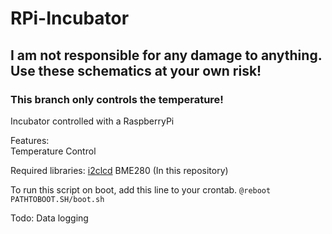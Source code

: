 # RPi-Incubator

## I am not responsible for any damage to anything. Use these schematics at your own risk!

### This branch only controls the temperature!


Incubator controlled with a RaspberryPi

Features:  
Temperature Control  

Required libraries:
[i2clcd](https://github.com/sotakan/i2clcd)
BME280 (In this repository)

To run this script on boot, add this line to your crontab. `@reboot PATHTOBOOT.SH/boot.sh`

Todo:
Data logging  
